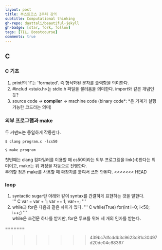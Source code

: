 ```yaml
---
layout: post
title: 부스트코스 2주차 강의
subtitle: Computational thinking
gh-repo: daattali/beautiful-jekyll
gh-badge: [star, fork, follow]
tags: [TIL, Boostcourse]
comments: true
---
```


## C
### C 기초 
1. printf의 'f'는 'formated'. 즉 형식화된 문자를 출력함을 의미한다.
2. &#35;includ <stuio.h>는 stdio.h 파일을 불러옴을 의미한다. import와 같은 개념인 듯?
3. source code &#8594; **compiler** &#8594; machine code (binary code*: *은 기계가 실행 가능한 코드라는 의미)

### 외부 프로그램과 make

두 커맨드는 동일하게 작동한다.

    $ clang program.c -lcs50

    $ make program


첫번째는 clang 컴파일러를 이용할 때 cs50이라는 외부 프로그램을 link(-l)한다는 의미이고, make는 위 과정을 자동으로 진행한다.  
주의할 점은 make를 사용할 때 확장자를 붙여서 쓰면 안된다.
<<<<<<< HEAD

### loop
1. syntactic sugar란 아래와 같이 syntax를 간결하게 표현하는 것을 말한다.   
''' C
var = var + 1;
var += 1;
var++;
'''  
2. while과 for은 다음과 같은 차이가 있다.
''' C
while(True)
for(int i=0; i<50; i++;)
'''  
while은 조건문 하나를 받지만, for은 루프를 위해 세 개의 인자를 받는다.  
   
   
=======
>>>>>>> 439bc7dfcddb3c9623c81c30497d20de04c88367
